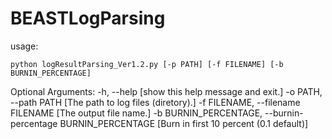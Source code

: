 # BEASTLogParsing

usage:

<code>python logResultParsing_Ver1.2.py [-p PATH] [-f FILENAME] [-b BURNIN_PERCENTAGE]</code>

Optional Arguments:
-h, --help                                                       [show this help message and exit.]
-o PATH, --path PATH                                             [The path to log files (diretory).]
-f FILENAME, --filename FILENAME                                 [The output file name.]
-b BURNIN_PERCENTAGE, --burnin-percentage BURNIN_PERCENTAGE      [Burn in first 10 percent (0.1 default)]
